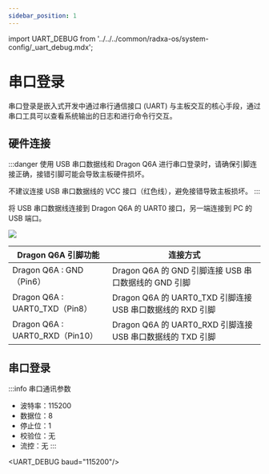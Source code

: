 ```yaml
---
sidebar_position: 1
---
```


import UART_DEBUG from '../../../common/radxa-os/system-config/\_uart_debug.mdx';

# 串口登录

串口登录是嵌入式开发中通过串行通信接口 (UART) 与主板交互的核心手段，通过串口工具可以查看系统输出的日志和进行命令行交互。

## 硬件连接

:::danger
使用 USB 串口数据线和 Dragon Q6A 进行串口登录时，请确保引脚连接正确，接错引脚可能会导致主板硬件损坏。

不建议连接 USB 串口数据线的 VCC 接口（红色线），避免接错导致主板损坏。
:::

将 USB 串口数据线连接到 Dragon Q6A 的 UART0 接口，另一端连接到 PC 的 USB 端口。

<div style={{textAlign: 'center'}}>
  <img src="/img/dragon/q6a/q6a_serial_debug.webp" style={{width: '100%', maxWidth: '1200px'}} />
</div>

| Dragon Q6A 引脚功能             | 连接方式                                                   |
| ------------------------------- | ---------------------------------------------------------- |
| Dragon Q6A : GND（Pin6）        | Dragon Q6A 的 GND 引脚连接 USB 串口数据线的 GND 引脚       |
| Dragon Q6A : UART0_TXD（Pin8）  | Dragon Q6A 的 UART0_TXD 引脚连接 USB 串口数据线的 RXD 引脚 |
| Dragon Q6A : UART0_RXD（Pin10） | Dragon Q6A 的 UART0_RXD 引脚连接 USB 串口数据线的 TXD 引脚 |

## 串口登录

:::info
串口通讯参数

- 波特率：115200
- 数据位：8
- 停止位：1
- 校验位：无
- 流控：无
  :::

<UART_DEBUG baud="115200"/>
